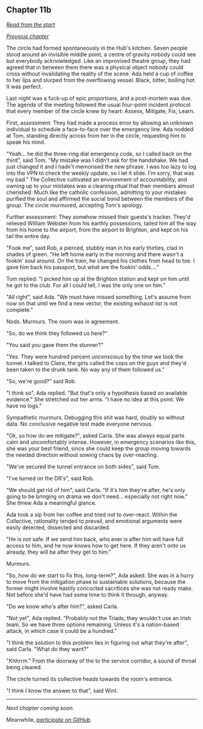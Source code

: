 ## Chapter 11b

_[Read from the start](00-preface.md)_

_[Previous chapter](11.md)_

The circle had formed spontaneously in the Hub's kitchen. Seven people stood around an invisible middle point, a centre of gravity nobody could see but everybody acknowledged. Like an improvised theatre group, they had agreed that in between them there was a physical object nobody could cross without invalidating the reality of the scene. Ada held a cup of coffee to her lips and slurped from the overflowing vessel. Black, bitter, boiling hot. It was perfect.

Last night was a fuck-up of epic proportions, and a post-mortem was due. The agenda of the meeting followed the usual four-point incident protocol that every member of the circle knew by heart: Assess, Mitigate, Fix, Learn.

First, assessment: They had made a process error by allowing an unknown individual to schedule a face-to-face over the emergency line. Ada nodded at Tom, standing directly across from her in the circle, requesting him to speak his mind.

"Yeah... he did the three-ring dial emergency code, so I called back on the third", said Tom. "My mistake was I didn't ask for the handshake. We had just changed it and I hadn't memorised the new phrase. I was too lazy to log into the VPN to check the weekly update, so I let it slide. I'm sorry, that was my bad." The Collective cultivated an environment of accountability, and owning up to your mistakes was a cleaning ritual that their members almost cherished. Much like the catholic confession, admitting to your mistakes purified the soul and affirmed the social bond between the members of the group. The circle murmured, accepting Tom's apology.

Further assessment: They somehow missed their guests's tracker. They'd relieved William Webster from his earthly possessions, tailed him all the way from his home to the airport, from the airport to Brighton, and kept on his tail the entire day.

"Fook me", said Rob, a pierced, stubbly man in his early thirties, clad in shades of green. "He left home early in the morning and there wasn't a fookin' soul around. On the train, he changed his clothes from head to toe. I gave him back his passport, but what are the fookin' odds...."

Tom replied: "I picked him up at the Brighton station and kept on him until he got to the club. For all I could tell, I was the only one on him."

"All right", said Ada. "We must have missed something. Let's assume from now on that until we find a new vector, the existing exhaust list is not complete."

Nods. Murmurs. The room was in agreement.

"So, do we think they followed us here?"

"You said you gave them the stunner?"

"Yes. They were hundred percent unconscious by the time we took the tunnel. I talked to Claire, the girls called the cops on the guys and they'd been taken to the drunk tank. No way any of them followed us."

"So, we're good?" said Rob.

"I think so", Ada replied. "But that's only a hypothesis based on available evidence." She stretched out her arms. "I have no idea at this point. We have no logs."

Sympathetic murmurs. Debugging this shit was hard, doubly so without data. No conclusive negative test made everyone nervous.

"Ok, so how do we mitigate?", asked Carla. She was always equal parts calm and uncomfortably intense. However, in emergency scenarios like this, she was your best friend, since she could keep the group moving towards the needed direction without sowing chaos by over-reacting.

"We've secured the tunnel entrance on both sides", said Tom.

"I've turned on the DR's", said Rob.

"We should get rid of him", said Carla. "If it's him they're after, he's only going to be bringing on drama we don't need... especially not right now." She threw Ada a meaningful glance.

Ada took a sip from her coffee and tried not to over-react. Within the Collective, rationality tended to prevail, and emotional arguments were easily detected, dissected and discarded.

"He is not safe. If we send him back, who ever is after him will have full access to him, and he now knows how to get here. If they aren't onto us already, they will be after they get to him."

Murmurs.

"So, how do we start to fix this, long-term?", Ada asked. She was in a hurry to move from the mitigation phase to sustainable solutions, because the former might involve hastily concocted sacrifices she was not ready make. Not before she'd have had some time to think it through, anyway.

"Do we know who's after him?", asked Carla.

"Not yet", Ada replied. "Probably not the Triads, they wouldn't use an Irish team. So we have three options remaining. Unless it's a nation-based attack, in which case it could be a hundred."

"I think the solution to this problem lies in figuring out what they're after", said Carla. "What do they want?"

"Khhrrm." From the doorway of the to the service corridor, a sound of throat being cleared.

The circle turned its collective heads towards the room's entrance.

"I think I know the answer to that", said Wint.

---

_Next chapter coming soon._

Meanwhile, _[participate on GitHub](https://github.com/jevakallio/NaNoWriMo)_.
